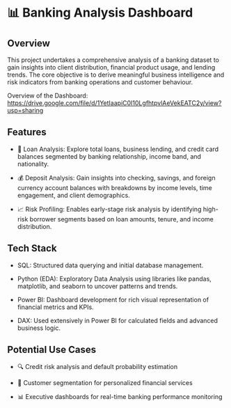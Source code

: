 # 📊 Banking Analysis Dashboard

## Overview

This project undertakes a comprehensive analysis of a banking dataset to gain insights into client distribution, financial product usage, and lending trends. The core objective is to derive meaningful business intelligence and risk indicators from banking operations and customer behaviour.

Overview of the Dashboard: https://drive.google.com/file/d/1YetIaapiC0I10LgfhtpvlAeVekEATC2y/view?usp=sharing 

## Features

- 📌 Loan Analysis: Explore total loans, business lending, and credit card balances segmented by banking relationship, income band, and nationality.

- 💰 Deposit Analysis: Gain insights into checking, savings, and foreign currency account balances with breakdowns by income levels, time engagement, and client demographics.

- 📈 Risk Profiling: Enables early-stage risk analysis by identifying high-risk borrower segments based on loan amounts, tenure, and income distribution.

## Tech Stack

- SQL: Structured data querying and initial database management.

- Python (EDA): Exploratory Data Analysis using libraries like pandas, matplotlib, and seaborn to uncover patterns and trends.

- Power BI: Dashboard development for rich visual representation of financial metrics and KPIs.

- DAX: Used extensively in Power BI for calculated fields and advanced business logic.

## Potential Use Cases

- 🔍 Credit risk analysis and default probability estimation

- 🧠 Customer segmentation for personalized financial services

- 📊 Executive dashboards for real-time banking performance monitoring
